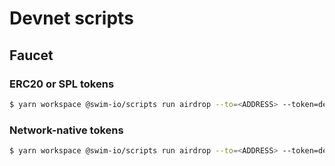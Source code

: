 # Devnet scripts

## Faucet

### ERC20 or SPL tokens

```bash
$ yarn workspace @swim-io/scripts run airdrop --to=<ADDRESS> --token=devnet-polygon-usdt --amount=1
```

### Network-native tokens

```bash
$ yarn workspace @swim-io/scripts run airdrop --to=<ADDRESS> --token=devnet-polygon-gas
```
